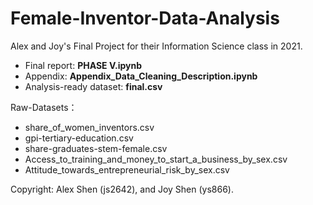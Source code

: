 # Female-Inventor-Data-Analysis
Alex and Joy's Final Project for their Information Science class in 2021.

- Final report: **PHASE V.ipynb**
- Appendix: **Appendix_Data_Cleaning_Description.ipynb**
- Analysis-ready dataset: **final.csv**

Raw-Datasets：
- share_of_women_inventors.csv
- gpi-tertiary-education.csv
- share-graduates-stem-female.csv
- Access_to_training_and_money_to_start_a_business_by_sex.csv
- Attitude_towards_entrepreneurial_risk_by_sex.csv

Copyright: Alex Shen (js2642), and Joy Shen (ys866).
